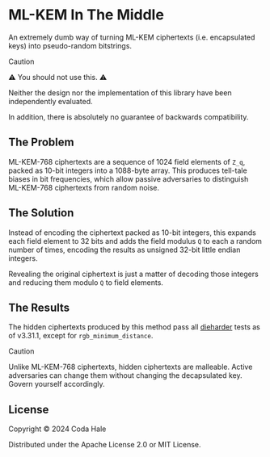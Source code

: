# ML-KEM In The Middle

An extremely dumb way of turning ML-KEM ciphertexts (i.e. encapsulated keys) into pseudo-random
bitstrings.

> [!CAUTION]
> ⚠️ You should not use this. ⚠️
>
> Neither the design nor the implementation of this library have been independently evaluated.
>
> In addition, there is absolutely no guarantee of backwards compatibility.

## The Problem

ML-KEM-768 ciphertexts are a sequence of 1024 field elements of `Z_q`, packed as 10-bit integers
into a 1088-byte array. This produces tell-tale biases in bit frequencies, which allow passive
adversaries to distinguish ML-KEM-768 ciphertexts from random noise.

## The Solution

Instead of encoding the ciphertext packed as 10-bit integers, this expands each field element to 32
bits and adds the field modulus `Q` to each a random number of times, encoding the results as
unsigned 32-bit little endian integers.

Revealing the original ciphertext is just a matter of decoding those integers and reducing them
modulo `Q` to field elements.

## The Results

The hidden ciphertexts produced by this method pass all [dieharder][] tests as of v3.31.1, except
for `rgb_minimum_distance`.

[dieharder]: https://webhome.phy.duke.edu/~rgb/General/dieharder.php

> [!CAUTION]
>
> Unlike ML-KEM-768 ciphertexts, hidden ciphertexts are malleable. Active adversaries can change
> them without changing the decapsulated key. Govern yourself accordingly.

## License

Copyright © 2024 Coda Hale

Distributed under the Apache License 2.0 or MIT License.
